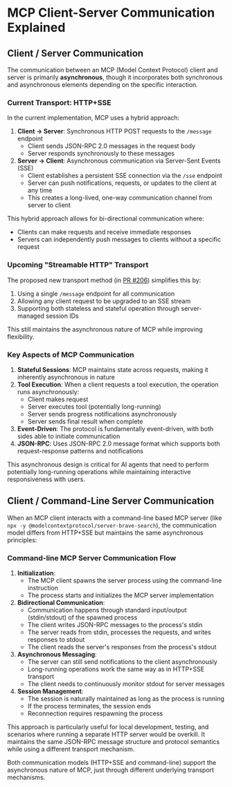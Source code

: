 # MCP Client-Server Communication Explained


## Client / Server Communication

The communication between an MCP (Model Context Protocol) client and server is primarily **asynchronous**, though it incorporates both synchronous and asynchronous elements depending on the specific interaction.

### Current Transport: HTTP+SSE

In the current implementation, MCP uses a hybrid approach:

1. **Client → Server**: Synchronous HTTP POST requests to the `/message` endpoint
   - Client sends JSON-RPC 2.0 messages in the request body
   - Server responds synchronously to these messages
2. **Server → Client**: Asynchronous communication via Server-Sent Events (SSE)
   - Client establishes a persistent SSE connection via the `/sse` endpoint
   - Server can push notifications, requests, or updates to the client at any time
   - This creates a long-lived, one-way communication channel from server to client

This hybrid approach allows for bi-directional communication where:

- Clients can make requests and receive immediate responses
- Servers can independently push messages to clients without a specific request

### Upcoming "Streamable HTTP" Transport

The proposed new transport method (in [PR #206](https://github.com/modelcontextprotocol/specification/pull/206)) simplifies this by:

1. Using a single `/message` endpoint for all communication
2. Allowing any client request to be upgraded to an SSE stream
3. Supporting both stateless and stateful operation through server-managed session IDs

This still maintains the asynchronous nature of MCP while improving flexibility.

### Key Aspects of MCP Communication

1. **Stateful Sessions**: MCP maintains state across requests, making it inherently asynchronous in nature
2. **Tool Execution**: When a client requests a tool execution, the operation runs asynchronously:
   - Client makes request
   - Server executes tool (potentially long-running)
   - Server sends progress notifications asynchronously
   - Server sends final result when complete
3. **Event-Driven**: The protocol is fundamentally event-driven, with both sides able to initiate communication
4. **JSON-RPC**: Uses JSON-RPC 2.0 message format which supports both request-response patterns and notifications

This asynchronous design is critical for AI agents that need to perform potentially long-running operations while maintaining interactive responsiveness with users.


## Client / Command-Line Server Communication

When an MCP client interacts with a command-line based MCP server (like `npx -y @modelcontextprotocol/server-brave-search`), the communication model differs from HTTP+SSE but maintains the same asynchronous principles:

### Command-line MCP Server Communication Flow

1. **Initialization**:
   - The MCP client spawns the server process using the command-line instruction
   - The process starts and initializes the MCP server implementation
2. **Bidirectional Communication**:
   - Communication happens through standard input/output (stdin/stdout) of the spawned process
   - The client writes JSON-RPC messages to the process's stdin
   - The server reads from stdin, processes the requests, and writes responses to stdout
   - The client reads the server's responses from the process's stdout
3. **Asynchronous Messaging**:
   - The server can still send notifications to the client asynchronously
   - Long-running operations work the same way as in HTTP+SSE transport
   - The client needs to continuously monitor stdout for server messages
4. **Session Management**:
   - The session is naturally maintained as long as the process is running
   - If the process terminates, the session ends
   - Reconnection requires respawning the process

This approach is particularly useful for local development, testing, and scenarios where running a separate HTTP server would be overkill. It maintains the same JSON-RPC message structure and protocol semantics while using a different transport mechanism.

Both communication models (HTTP+SSE and command-line) support the asynchronous nature of MCP, just through different underlying transport mechanisms.

